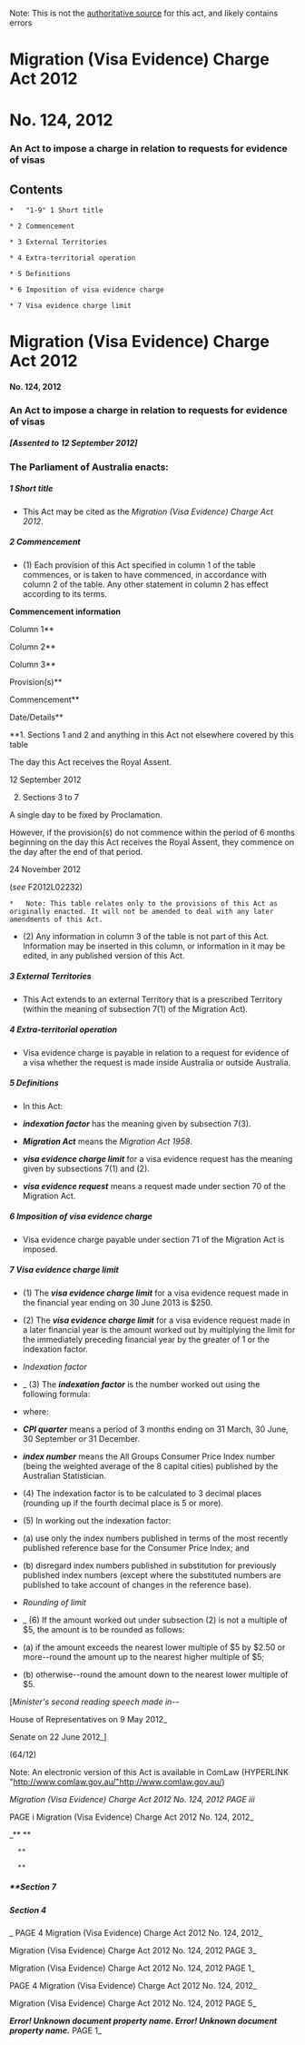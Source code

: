 Note: This is not the [authoritative source](https://www.comlaw.gov.au/Details/C2012A00124) for this act, and likely contains errors

# Migration (Visa Evidence) Charge Act 2012

# No. 124, 2012

### An Act to impose a charge in relation to requests for evidence of visas

## 
## Contents


    *   "1-9" 1	Short title	 

    * 2	Commencement	 

    * 3	External Territories	 

    * 4	Extra-territorial operation	 

    * 5	Definitions	 

    * 6	Imposition of visa evidence charge	 

    * 7	Visa evidence charge limit	 

# Migration (Visa Evidence) Charge Act 2012

#### No. 124, 2012

### An Act to impose a charge in relation to requests for evidence of visas

##### [Assented to 12 September 2012]

### The Parliament of Australia enacts: 

##### 1  Short title

  * This Act may be cited as the _Migration (Visa Evidence) Charge Act 2012_.

##### 2  Commencement

  * (1) Each provision of this Act specified in column 1 of the table commences, or is taken to have commenced, in accordance with column 2 of the table. Any other statement in column 2 has effect according to its terms.

**Commencement information**

Column 1**

Column 2**

Column 3**

Provision(s)**

Commencement**

Date/Details**

**1.  Sections 1 and 2 and anything in this Act not elsewhere covered by this table

The day this Act receives the Royal Assent.

12 September 2012

2.  Sections 3 to 7

A single day to be fixed by Proclamation.

However, if the provision(s) do not commence within the period of 6 months beginning on the day this Act receives the Royal Assent, they commence on the day after the end of that period.

24 November 2012

(_see_ F2012L02232)

    *  	Note: This table relates only to the provisions of this Act as originally enacted. It will not be amended to deal with any later amendments of this Act.

  * (2) Any information in column 3 of the table is not part of this Act. Information may be inserted in this column, or information in it may be edited, in any published version of this Act.

##### 3  External Territories

  * This Act extends to an external Territory that is a prescribed Territory (within the meaning of subsection 7(1) of the Migration Act).

##### 4  Extra-territorial operation

  * Visa evidence charge is payable in relation to a request for evidence of a visa whether the request is made inside Australia or outside Australia.

##### 5  Definitions

  * In this Act: 

  * **_indexation factor_** has the meaning given by subsection 7(3).

  * **_Migration Act_** means the _Migration Act 1958_.

  * **_visa evidence charge limit_** for a visa evidence request has the meaning given by subsections 7(1) and (2).

  * **_visa evidence request_** means a request made under section 70 of the Migration Act.

##### 6  Imposition of visa evidence charge

  * Visa evidence charge payable under section 71 of the Migration Act is imposed.

##### 7  Visa evidence charge limit

  * (1) The **_visa evidence charge limit_** for a visa evidence request made in the financial year ending on 30 June 2013 is $250.

  * (2) The **_visa evidence charge limit_** for a visa evidence request made in a later financial year is the amount worked out by multiplying the limit for the immediately preceding financial year by the greater of 1 or the indexation factor.

  * _Indexation factor_

  * _	(3)	The **_indexation factor_** is the number worked out using the following formula:

  * where: 

  * **_CPI quarter_** means a period of 3 months ending on 31 March, 30 June, 30 September or 31 December.

  * **_index number_** means the All Groups Consumer Price Index number (being the weighted average of the 8 capital cities) published by the Australian Statistician.

  * (4) The indexation factor is to be calculated to 3 decimal places (rounding up if the fourth decimal place is 5 or more).

  * (5) In working out the indexation factor:

   * (a) use only the index numbers published in terms of the most recently published reference base for the Consumer Price Index; and

   * (b) disregard index numbers published in substitution for previously published index numbers (except where the substituted numbers are published to take account of changes in the reference base).

  * _Rounding of limit_

  * _	(6)	If the amount worked out under subsection (2) is not a multiple of $5, the amount is to be rounded as follows:

   * (a) if the amount exceeds the nearest lower multiple of $5 by $2.50 or more--round the amount up to the nearest higher multiple of $5;

   * (b) otherwise--round the amount down to the nearest lower multiple of $5.

[_Minister's second reading speech made in--_

House of Representatives on 9 May 2012_

Senate on 22 June 2012_]

(64/12)

 Note: An electronic version of this Act is available in ComLaw (HYPERLINK "http://www.comlaw.gov.au/"http://www.comlaw.gov.au/)

_Migration (Visa Evidence) Charge Act 2012       No. 124, 2012        PAGE iii_

 PAGE i       Migration (Visa Evidence) Charge Act 2012       No. 124, 2012_

_**      **

      **

      **

##### **Section   7

      

      

      

##### Section   4

_ PAGE 4            Migration (Visa Evidence) Charge Act 2012       No. 124, 2012_

Migration (Visa Evidence) Charge Act 2012       No. 124, 2012             PAGE 3_

Migration (Visa Evidence) Charge Act 2012       No. 124, 2012        PAGE 1_

 PAGE 4            Migration (Visa Evidence) Charge Act 2012       No. 124, 2012_

Migration (Visa Evidence) Charge Act 2012       No. 124, 2012             PAGE 5_

  _**_Error! Unknown document property name.         Error! Unknown document property name._**_        PAGE 1_

